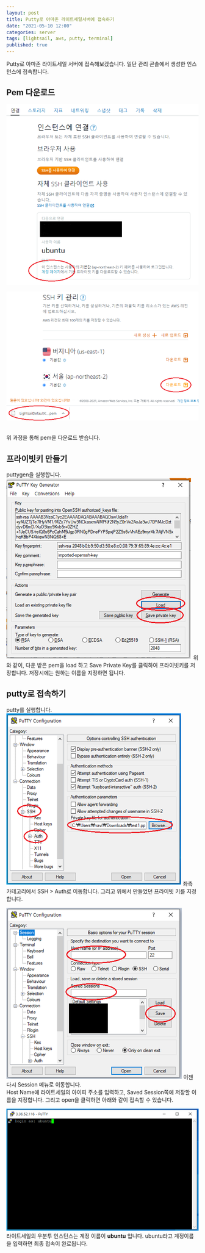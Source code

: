 ```yaml
---
layout: post
title: Putty로 아마존 라이트세일서버에 접속하기
date: "2021-05-10 12:00"
categories: server
tags: [lightsail, aws, putty, terminal]
published: true
---
```



Putty로 아마존 라이트세일 서버에 접속해보겠습니다. 일단 관리 콘솔에서 생성한 인스턴스에 접속합니다.



## Pem 다운로드
![라이트세일putty](/assets/images/2021-05-12/라이트세일putty1.png)

![라이트세일putty](/assets/images/2021-05-12/라이트세일putty2.png)

<br/>
위 과정을 통해 pem을 다운로드 받습니다.


## 프라이빗키 만들기
puttygen을 실행합니다.
![라이트세일putty](/assets/images/2021-05-12/라이트세일putty3.png)
위와 같이, 다운 받은 pem을 load 하고 Save Private Key를 클릭하여 프라이빗키를 저장합니다. 저장시에는 원하는 이름을 지정하면 됩니다.

## putty로 접속하기
putty를 실행합니다.
![라이트세일putty](/assets/images/2021-05-12/라이트세일putty4.png)
좌측 카테고리에서 SSH > Auth로 이동합니다. 그리고 위에서 만들었던 프라이빗 키를 지정합니다.

![라이트세일putty](/assets/images/2021-05-12/라이트세일putty5.png)
이젠 다시 Session 메뉴로 이동합니다. <br/>
Host Name에 라이트세일의 아이피 주소를 입력하고, Saved Session쪽에 저장할 이름을 지정합니다. 그리고 open을 클릭하면 아래와 같이 접속할 수 있습니다.


![라이트세일putty](/assets/images/2021-05-12/라이트세일putty6.png)
라이트세일의 우분투 인스턴스는 계정 이름이 <strong>ubuntu</strong> 입니다. ubuntu라고 계정이름을 입력하면 최종 접속이 완료됩니다.



